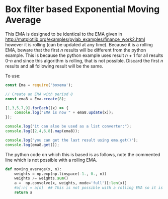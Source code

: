 # Box filter based Exponential Moving Average
This EMA is designed to be identical to the EMA given in http://matplotlib.org/examples/pylab_examples/finance_work2.html
however it is rolling (can be updated at any time). Because it is a rolling EMA, beware that the
first *n* results will be different from the python example. This is because the python example uses
result *n* + 1 for all results 0-*n* and since this algorithm is rolling, that is not possible.
Discard the first *n* results and all following result will be the same.

To use:

```javascript
const Ema = require('boxema');

// Create an EMA with period 8
const ema8 = Ema.create(8);

[1,3,5,7,9].forEach((x) => {
    console.log("EMA is now " + ema8.update(x));
});

console.log("it can also be used as a list converter:");
console.log([2,4,6,8].map(ema8));

console.log("you can get the last result using ema.get()");
console.log(ema8.get());
```


The python code on which this is based is as follows, note the commented line which is not possible
with a rolling EMA.

```python
def moving_average(x, n):
    weights = np.exp(np.linspace(-1., 0., n))
    weights /= weights.sum()
    a =  np.convolve(x, weights, mode='full')[:len(x)]
    #a[:n] = a[n]  ## This is not possible with a rolling EMA so it is removed.
    return a
```
